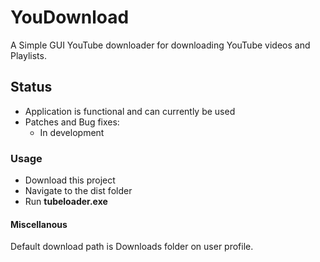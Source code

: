 # YouDownload

A Simple GUI YouTube downloader for downloading YouTube videos and Playlists.

## Status

- Application is functional and can currently be used
- Patches and Bug fixes:
  - In development

### Usage

- Download this project
- Navigate to the dist folder 
- Run **tubeloader.exe**

#### Miscellanous

Default download path is Downloads folder on user profile.